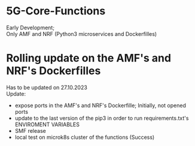 # 5G-Core-Functions
Early Development; <br>
Only AMF and NRF (Python3 microservices and Dockerfilles)


# Rolling update on the AMF's and NRF's Dockerfilles
Has to be updated on 27.10.2023 <br>
Update:<br>
- expose ports in the AMF's and NRF's Dockerfille; Initially, not opened ports <br>
- update to the last version of the pip3 in order to run requirements.txt's ENVIROMENT VARIABLES <br>
- SMF release <br>
- local test on microk8s cluster of the functions (Success)
<br> <br>

